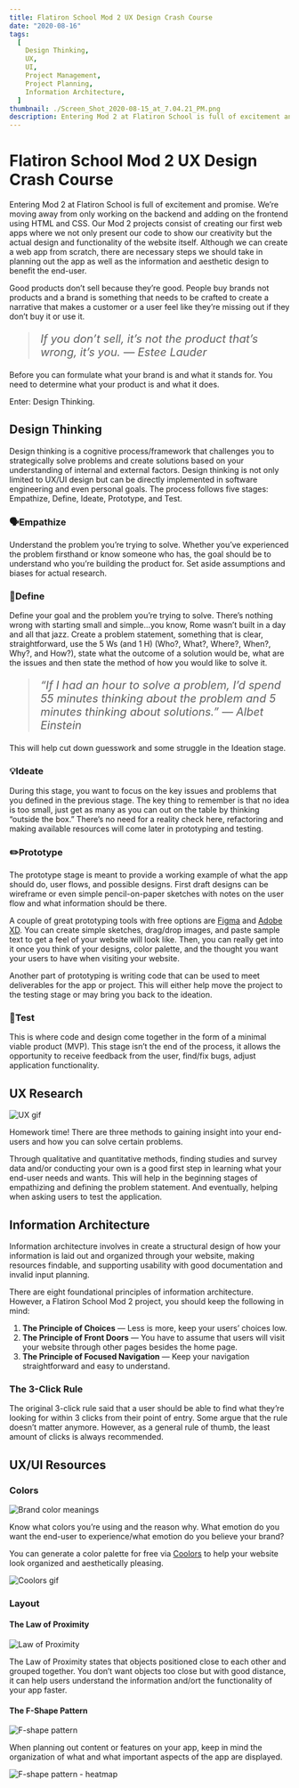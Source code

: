 ```yaml
---
title: Flatiron School Mod 2 UX Design Crash Course
date: "2020-08-16"
tags:
  [
    Design Thinking,
    UX,
    UI,
    Project Management,
    Project Planning,
    Information Architecture,
  ]
thumbnail: ./Screen_Shot_2020-08-15_at_7.04.21_PM.png
description: Entering Mod 2 at Flatiron School is full of excitement and promise. We're moving away from the backend of the command line and into the…
---
```


<h1>Flatiron School Mod 2 UX Design Crash Course</h1>

Entering Mod 2 at Flatiron School is full of excitement and promise. We’re moving away from only working on the backend and adding on the frontend using HTML and CSS. Our Mod 2 projects consist of creating our first web apps where we not only present our code to show our creativity but the actual design and functionality of the website itself. Although we can create a web app from scratch, there are necessary steps we should take in planning out the app as well as the information and aesthetic design to benefit the end-user.

Good products don’t sell because they’re good. People buy brands not products and a brand is something that needs to be crafted to create a narrative that makes a customer or a user feel like they’re missing out if they don’t buy it or use it.

<blockquote style="font-size:20px"><em>If you don’t sell, it’s not the product that’s wrong, it’s you. — Estee Lauder</em></blockquote>

Before you can formulate what your brand is and what it stands for. You need to determine what your product is and what it does.

Enter: Design Thinking.

<h2>Design Thinking</h2>

Design thinking is a cognitive process/framework that challenges you to strategically solve problems and create solutions based on your understanding of internal and external factors. Design thinking is not only limited to UX/UI design but can be directly implemented in software engineering and even personal goals. The process follows five stages: Empathize, Define, Ideate, Prototype, and Test.

<h3>🗣️Empathize</h3>

Understand the problem you’re trying to solve. Whether you’ve experienced the problem firsthand or know someone who has, the goal should be to understand who you’re building the product for. Set aside assumptions and biases for actual research.

<h3>🎯Define</h3>

Define your goal and the problem you’re trying to solve. There’s nothing wrong with starting small and simple…you know, Rome wasn’t built in a day and all that jazz. Create a problem statement, something that is clear, straightforward, use the 5 Ws (and 1 H) (Who?, What?, Where?, When?, Why?, and How?), state what the outcome of a solution would be, what are the issues and then state the method of how you would like to solve it.

<blockquote style="font-size:20px"><em>“If I had an hour to solve a problem, I’d spend 55 minutes thinking about the problem and 5 minutes thinking about solutions.” — Albet Einstein</em></blockquote>

This will help cut down guesswork and some struggle in the Ideation stage.

<h3>💡Ideate</h3>

During this stage, you want to focus on the key issues and problems that you defined in the previous stage. The key thing to remember is that no idea is too small, just get as many as you can out on the table by thinking “outside the box.” There’s no need for a reality check here, refactoring and making available resources will come later in prototyping and testing.

<h3>✏️Prototype</h3>

The prototype stage is meant to provide a working example of what the app should do, user flows, and possible designs. First draft designs can be wireframe or even simple pencil-on-paper sketches with notes on the user flow and what information should be there.

A couple of great prototyping tools with free options are <a href="https://www.figma.com/" alt="Figma" target="_blank">Figma</a> and <a href="https://www.adobe.com/products/xd.html?sdid=12B9F15S&mv=Search&ef_id=EAIaIQobChMIkIz4pJqZ6wIVA4nICh2aigSgEAAYASAAEgLv_PD_BwE:G:s&s_kwcid=AL!3085!3!315233774139!e!!g!!adobe%20xd!1641846436!65452675151" alt="Adobe XD" target="_blank">Adobe XD</a>. You can create simple sketches, drag/drop images, and paste sample text to get a feel of your website will look like. Then, you can really get into it once you think of your designs, color palette, and the thought you want your users to have when visiting your website.

Another part of prototyping is writing code that can be used to meet deliverables for the app or project. This will either help move the project to the testing stage or may bring you back to the ideation.

<h3>🧪Test</h3>

This is where code and design come together in the form of a minimal viable product (MVP). This stage isn’t the end of the process, it allows the opportunity to receive feedback from the user, find/fix bugs, adjust application functionality.

<h2>UX Research</h2>

<img src="https://miro.medium.com/max/1360/1*Ahvfr2pHeUtp2PYAj2Xtqw.gif" alt="UX gif">

Homework time! There are three methods to gaining insight into your end-users and how you can solve certain problems.

Through qualitative and quantitative methods, finding studies and survey data and/or conducting your own is a good first step in learning what your end-user needs and wants. This will help in the beginning stages of empathizing and defining the problem statement. And eventually, helping when asking users to test the application.

<h2>Information Architecture</h2>

Information architecture involves in create a structural design of how your information is laid out and organized through your website, making resources findable, and supporting usability with good documentation and invalid input planning.

There are eight foundational principles of information architecture. However, a Flatiron School Mod 2 project, you should keep the following in mind:

<ol>
    <li><b>The Principle of Choices</b> — Less is more, keep your users’ choices low.</li>
    <li><b>The Principle of Front Doors</b> — You have to assume that users will visit your website through other pages besides the home page.</li>
    <li><b>The Principle of Focused Navigation</b> — Keep your navigation straightforward and easy to understand.</li>
</ol>

<h3>The 3-Click Rule</h3>

The original 3-click rule said that a user should be able to find what they’re looking for within 3 clicks from their point of entry. Some argue that the rule doesn’t matter anymore. However, as a general rule of thumb, the least amount of clicks is always recommended.

<h2>UX/UI Resources</h2>

<h3>Colors</h3>

<img src="https://miro.medium.com/max/1360/1*dOX9MGeduY6l_ylaqGeviQ.jpeg" alt="Brand color meanings">

Know what colors you’re using and the reason why. What emotion do you want the end-user to experience/what emotion do you believe your brand?

You can generate a color palette for free via <a href="https://coolors.co/" alt="Coolors - Color palette generator" target="_blank">Coolors</a> to help your website look organized and aesthetically pleasing.

<img src="https://miro.medium.com/max/1200/1*I-GTz2EqP7AKOTjfk8jRzg.gif" alt="Coolors gif">

<h3>Layout</h3>

<h4>The Law of Proximity</h4>

<img src="https://miro.medium.com/max/1400/1*SlcCDzySB3TBJMJxIr6F7A.png" alt="Law of Proximity">

The Law of Proximity states that objects positioned close to each other and grouped together. You don’t want objects too close but with good distance, it can help users understand the information and/ort the functionality of your app faster.

<h4>The F-Shape Pattern</h4>

<img src="https://miro.medium.com/max/1400/1*qD4Tq3u9J_dAtjnDySmr2Q.png" alt="F-shape pattern">

When planning out content or features on your app, keep in mind the organization of what and what important aspects of the app are displayed.

<img src="https://miro.medium.com/max/1400/1*IS7s1DgERoQCTHrfj_2V4g.png" alt="F-shape pattern - heatmap">
